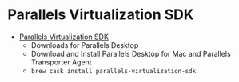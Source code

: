 # Parallels Virtualization SDK
- [Parallels Virtualization SDK](https://www.parallels.com/products/desktop/download/)
  -  Downloads for Parallels Desktop
  - Download and Install Parallels Desktop for Mac and Parallels Transporter Agent
  - `brew cask install parallels-virtualization-sdk`
